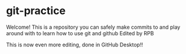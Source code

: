# git-practice

Welcome! This is a repository you can safely make commits to and play around with to learn how to use git and github
Edited by RPB


This is now even more editing, done in GitHub Desktop!!